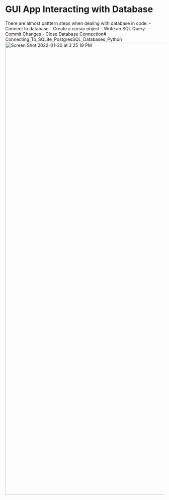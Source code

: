 # GUI App Interacting with Database

There are almost patttern steps when dealing with database in code:
    - Connect to database
    - Create a cursor object
    - Write an SQL Query
    - Commit Changes
    - Close Database Connection# Connecting_To_SQLite_PostgresSQL_Databases_Python
<img width="1437" alt="Screen Shot 2022-01-30 at 3 25 19 PM" src="https://user-images.githubusercontent.com/69568555/151701667-e12597cf-8813-4945-aeda-cc30611d1cbe.png">
